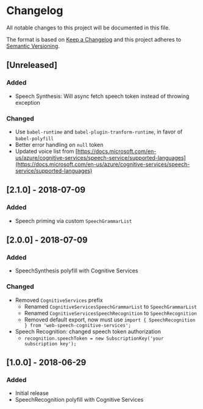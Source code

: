 # Changelog
All notable changes to this project will be documented in this file.

The format is based on [Keep a Changelog](http://keepachangelog.com/en/1.0.0/)
and this project adheres to [Semantic Versioning](http://semver.org/spec/v2.0.0.html).

## [Unreleased]
### Added
- Speech Synthesis: Will async fetch speech token instead of throwing exception

### Changed
- Use `babel-runtime` and `babel-plugin-tranform-runtime`, in favor of `babel-polyfill`
- Better error handling on `null` token
- Updated voice list from [https://docs.microsoft.com/en-us/azure/cognitive-services/speech-service/supported-languages](https://docs.microsoft.com/en-us/azure/cognitive-services/speech-service/supported-languages)

## [2.1.0] - 2018-07-09
### Added
- Speech priming via custom `SpeechGrammarList`

## [2.0.0] - 2018-07-09
### Added
- SpeechSynthesis polyfill with Cognitive Services

### Changed
- Removed `CognitiveServices` prefix
   - Renamed `CognitiveServicesSpeechGrammarList` to `SpeechGrammarList`
   - Renamed `CognitiveServicesSpeechRecognition` to `SpeechRecognition`
   - Removed default export, now must use `import { SpeechRecognition } from 'web-speech-cognitive-services';`
- Speech Recognition: changed speech token authorization
   - `recognition.speechToken = new SubscriptionKey('your subscription key');`

## [1.0.0] - 2018-06-29
### Added
- Initial release
- SpeechRecognition polyfill with Cognitive Services

